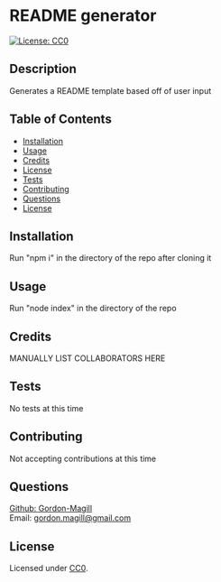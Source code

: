 # README generator
[![License: CC0](https://img.shields.io/badge/License-CC0_1.0-lightgrey.svg)](http://creativecommons.org/publicdomain/zero/1.0/)

## Description

Generates a README template based off of user input

## Table of Contents

- [Installation](#installation)
- [Usage](#usage)
- [Credits](#credits)
- [License](#license)
- [Tests](#tests)
- [Contributing](#contributing)
- [Questions](#questions)
- [License](#license)

## Installation

Run "npm i" in the directory of the repo after cloning it

## Usage

Run "node index" in the directory of the repo

## Credits

MANUALLY LIST COLLABORATORS HERE

## Tests

No tests at this time

## Contributing

Not accepting contributions at this time

## Questions

[Github: Gordon-Magill](https://github.com/Gordon-Magill)<br>
Email: gordon.magill@gmail.com

## License

  Licensed under [CC0](http://creativecommons.org/publicdomain/zero/1.0/).

